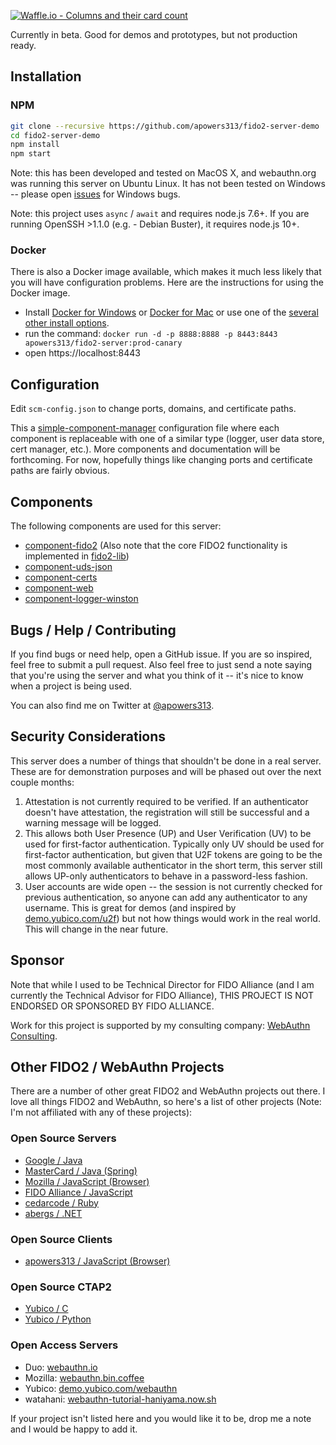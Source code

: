 [![Waffle.io - Columns and their card count](https://badge.waffle.io/apowers313/fido2-server-demo.svg?columns=all)](https://waffle.io/apowers313/fido2-server-demo)

Currently in beta. Good for demos and prototypes, but not production ready.

## Installation

### NPM
``` bash
git clone --recursive https://github.com/apowers313/fido2-server-demo
cd fido2-server-demo
npm install
npm start
```

Note: this has been developed and tested on MacOS X, and webauthn.org was running this server on Ubuntu Linux. It has not been tested on Windows -- please open [issues](https://github.com/apowers313/fido2-server-demo/issues) for Windows bugs.

Note: this project uses `async` / `await` and requires node.js 7.6+. If you are running OpenSSH >1.1.0 (e.g. - Debian Buster), it requires node.js 10+.

### Docker
There is also a Docker image available, which makes it much less likely that you will have configuration problems. Here are the instructions for using the Docker image.

* Install [Docker for Windows](https://docs.docker.com/docker-for-windows/install/#start-docker-for-windows) or [Docker for Mac](https://www.docker.com/docker-mac) or use one of the [several other install options](https://docs.docker.com/install/).
* run the command: `docker run -d -p 8888:8888 -p 8443:8443 apowers313/fido2-server:prod-canary`
* open https://localhost:8443

## Configuration

Edit `scm-config.json` to change ports, domains, and certificate paths.

This a [simple-component-manager](https://github.com/apowers313/simple-component-manager) configuration file where each component is replaceable with one of a similar type (logger, user data store, cert manager, etc.). More components and documentation will be forthcoming. For now, hopefully things like changing ports and certificate paths are fairly obvious.

## Components

The following components are used for this server:

* [component-fido2](https://github.com/apowers313/component-fido2) (Also note that the core FIDO2 functionality is implemented in [fido2-lib](https://github.com/apowers313/fido2-lib))
* [component-uds-json](https://github.com/apowers313/component-uds-json)
* [component-certs](https://github.com/apowers313/component-certs)
* [component-web](https://github.com/apowers313/component-web)
* [component-logger-winston](https://github.com/apowers313/component-logger-winston)

## Bugs / Help / Contributing

If you find bugs or need help, open a GitHub issue. If you are so inspired, feel free to submit a pull request. Also feel free to just send a note saying that you're using the server and what you think of it -- it's nice to know when a project is being used.

You can also find me on Twitter at [@apowers313](https://twitter.com/apowers313).

## Security Considerations

This server does a number of things that shouldn't be done in a real server. These are for demonstration purposes and will be phased out over the next couple months:

1. Attestation is not currently required to be verified. If an authenticator doesn't have attestation, the registration will still be successful and a warning message will be logged.
2. This allows both User Presence (UP) and User Verification (UV) to be used for first-factor authentication. Typically only UV should be used for first-factor authentication, but given that U2F tokens are going to be the most commonly available authenticator in the short term, this server still allows UP-only authenticators to behave in a password-less fashion.
3. User accounts are wide open -- the session is not currently checked for previous authentication, so anyone can add any authenticator to any username. This is great for demos (and inspired by [demo.yubico.com/u2f](https://demo.yubico.com/u2f)) but not how things would work in the real world. This will change in the near future.

## Sponsor
Note that while I used to be Technical Director for FIDO Alliance (and I am currently the Technical Advisor for FIDO Alliance), THIS PROJECT IS NOT ENDORSED OR SPONSORED BY FIDO ALLIANCE.

Work for this project is supported by my consulting company: [WebAuthn Consulting](https://webauthn.consulting/).

## Other FIDO2 / WebAuthn Projects
There are a number of other great FIDO2 and WebAuthn projects out there. I love all things FIDO2 and WebAuthn, so here's a list of other projects (Note: I'm not affiliated with any of these projects):

### Open Source Servers

* [Google / Java](https://github.com/google/webauthndemo)
* [MasterCard / Java (Spring)](https://github.com/Mastercard/fido2-rp-spring)
* [Mozilla / JavaScript (Browser)](https://github.com/jcjones/webauthn.bin.coffee)
* [FIDO Alliance / JavaScript](https://github.com/fido-alliance/webauthn-demo)
* [cedarcode / Ruby](https://github.com/cedarcode/webauthn-ruby)
* [abergs / .NET](https://github.com/abergs/fido2-net-lib)

### Open Source Clients

* [apowers313 / JavaScript (Browser)](https://github.com/apowers313/webauthn-simple-app)

### Open Source CTAP2

* [Yubico / C](https://developers.yubico.com/libfido2/)
* [Yubico / Python](https://developers.yubico.com/python-fido2/)

### Open Access Servers

* Duo: [webauthn.io](https://webauthn.io/)
* Mozilla: [webauthn.bin.coffee](https://webauthn.bin.coffee/)
* Yubico: [demo.yubico.com/webauthn](https://demo.yubico.com/webauthn)
* watahani: [webauthn-tutorial-haniyama.now.sh](https://webauthn-tutorial-haniyama.now.sh/)

If your project isn't listed here and you would like it to be, drop me a note and I would be happy to add it.

